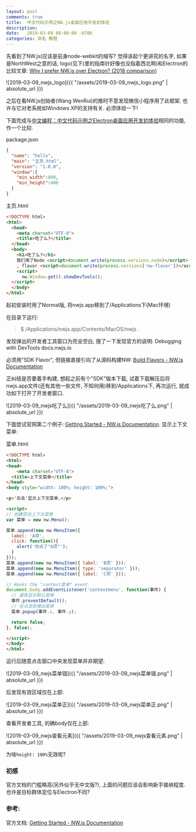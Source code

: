 ```yaml
---
layout: post
comments: true
title:  中文代码示例之NW.js桌面应用开发初体验
description: 
date:   2019-03-09 08:00:00 -0700
categories: 命名 教程
---
```


先看到了NW.js(应该是前身node-webkit的缩写? 觉得该起个更讲究的名字, 如果是NorthWest之意的话, logo(见下)里的指南针好像也没指着西北啊)和Electron的比较文章: [Why I prefer NW.js over Electron? (2018 comparison)](https://hackernoon.com/why-i-prefer-nw-js-over-electron-2018-comparison-e60b7289752)

![2019-03-09_nwjs_logo]({{ "/assets/2019-03-09_nwjs_logo.png" | absolute_url }})

之后在看NW.js创始者(Wang WenRui)的推时不意发现微信小程序用了此框架. 也许与它对老系统如Windows XP的支持有关. 必须体验一下!

下面完成与[中文编程：中文代码示例之Electron桌面应用开发初体验](https://zhuanlan.zhihu.com/p/58807431)相同的功能, 作一个比较.

package.json
```json
{
  "name": "hello",
  "main": "主页.html",
  "version": "1.0.0",
  "window":{
    "min_width":800,
    "min_height":400
  }
}
```
主页.html
```html
<!DOCTYPE html>
<html>
  <head>
    <meta charset="UTF-8">
    <title>吃了么?</title>
  </head>
  <body>
    <h1>吃了么?</h1>
    我们用了Node <script>document.write(process.versions.node)</script>
    , flavor <script>document.write(process.versions['nw-flavor'])</script>
    <script>
      nw.Window.get().showDevTools();
  </script>
  </body>
</html>
```
起初安装时用了Normal版, 将nwjs.app移到了/Applications下(Mac环境)

在目录下运行:

> $ /Applications/nwjs.app/Contents/MacOS/nwjs .

发现弹出的开发者工具窗口为完全空白, 搜了一下发现官方的说明:
Debugging with DevTools​
docs.nwjs.io

必须用"SDK Flavor", 但链接直接引向了从源码构建NW: [Build Flavors - NW.js Documentation](http://docs.nwjs.io/en/latest/For%20Users/Advanced/Build%20Flavors/)

正纠结是否要着手构建, 想起之前有个"SDK"版本下载, 试着下载解压后将nwjs.app文件(还有其他一些文件, 不知何用)移到/Applications下, 再次运行, 就成功如下打开了开发者窗口.

![2019-03-09_nwjs吃了么]({{ "/assets/2019-03-09_nwjs吃了么.png" | absolute_url }})

下面尝试官网第二个例子: [Getting Started - NW.js Documentation](http://docs.nwjs.io/en/latest/For%20Users/Getting%20Started/#example-2-using-nwjs-apis). 显示上下文菜单:

菜单.html
```html
<!DOCTYPE html>
<html>
<head>
    <meta charset="UTF-8">
  <title>上下文菜单</title>
</head>
<body style="width: 100%; height: 100%;">

<p>'右击'显示上下文菜单.</p>

<script>
// 创建空白上下文菜单
var 菜单 = new nw.Menu();

菜单.append(new nw.MenuItem({
  label: 'A项',
  click: function(){
    alert('你点了"A项"');
  }
}));
菜单.append(new nw.MenuItem({ label: 'B项' }));
菜单.append(new nw.MenuItem({ type: 'separator' }));
菜单.append(new nw.MenuItem({ label: 'C项' }));

// Hooks the "context菜单" event
document.body.addEventListener('contextmenu', function(事件) {
  // 避免显示默认菜单
  事件.preventDefault();
  // 在点击处弹出菜单
  菜单.popup(事件.x, 事件.y);

  return false;
}, false);

</script>  
</body>
</html>
```
运行后随意点击窗口中央发现菜单并非期望:

![2019-03-09_nwjs菜单错]({{ "/assets/2019-03-09_nwjs菜单错.png" | absolute_url }})

后发现有效区域仅在上部:

![2019-03-09_nwjs菜单正]({{ "/assets/2019-03-09_nwjs菜单正.png" | absolute_url }})

查看开发者工具, 的确body仅在上部:

![2019-03-09_nwjs查看元素]({{ "/assets/2019-03-09_nwjs查看元素.png" | absolute_url }})

为啥`height: 100%`无效呢?
### 初感

官方文档的门槛略高(另外似乎无中文版?), 上面的问题应该会影响新手接纳程度. 也许是目标群体定位与Electron不同?

### 参考:

官方文档: [Getting Started - NW.js Documentation](http://docs.nwjs.io/en/latest/For%20Users/Getting%20Started/#getting-started-with-nwjs)